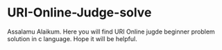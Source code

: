 # URI-Online-Judge-solve
Assalamu Alaikum. Here you will find URI Online jugde beginner problem solution in c language. Hope it will be helpful. 
